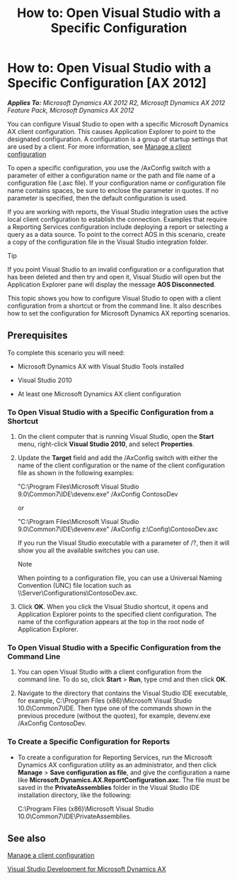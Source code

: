 ﻿---
title: 'How to: Open Visual Studio with a Specific Configuration'
TOCTitle: 'How to: Open Visual Studio with a Specific Configuration'
ms:assetid: cd436d83-04d4-44f1-92a3-cf4366b332a9
ms:mtpsurl: https://msdn.microsoft.com/en-us/library/Gg889291(v=AX.60)
ms:contentKeyID: 35272184
ms.date: 11/21/2012
mtps_version: v=AX.60
---

# How to: Open Visual Studio with a Specific Configuration [AX 2012]


_**Applies To:** Microsoft Dynamics AX 2012 R2, Microsoft Dynamics AX 2012 Feature Pack, Microsoft Dynamics AX 2012_

You can configure Visual Studio to open with a specific Microsoft Dynamics AX client configuration. This causes Application Explorer to point to the designated configuration. A configuration is a group of startup settings that are used by a client. For more information, see [Manage a client configuration](https://msdn.microsoft.com/en-us/library/aa569651\(v=ax.60\))

To open a specific configuration, you use the /AxConfig switch with a parameter of either a configuration name or the path and file name of a configuration file (.axc file). If your configuration name or configuration file name contains spaces, be sure to enclose the parameter in quotes. If no parameter is specified, then the default configuration is used.

If you are working with reports, the Visual Studio integration uses the active local client configuration to establish the connection. Examples that require a Reporting Services configuration include deploying a report or selecting a query as a data source. To point to the correct AOS in this scenario, create a copy of the configuration file in the Visual Studio integration folder.


> [!TIP]
> <P>If you point Visual Studio to an invalid configuration or a configuration that has been deleted and then try and open it, Visual Studio will open but the Application Explorer pane will display the message <STRONG>AOS Disconnected</STRONG>.</P>



This topic shows you how to configure Visual Studio to open with a client configuration from a shortcut or from the command line. It also describes how to set the configuration for Microsoft Dynamics AX reporting scenarios.

## Prerequisites

To complete this scenario you will need:

  - Microsoft Dynamics AX with Visual Studio Tools installed

  - Visual Studio 2010

  - At least one Microsoft Dynamics AX client configuration

### To Open Visual Studio with a Specific Configuration from a Shortcut

1.  On the client computer that is running Visual Studio, open the **Start** menu, right-click **Visual Studio 2010**, and select **Properties**.

2.  Update the **Target** field and add the /AxConfig switch with either the name of the client configuration or the name of the client configuration file as shown in the following examples:
    
    "C:\\Program Files\\Microsoft Visual Studio 9.0\\Common7\\IDE\\devenv.exe" /AxConfig ContosoDev
    
    or
    
    "C:\\Program Files\\Microsoft Visual Studio 9.0\\Common7\\IDE\\devenv.exe" /AxConfig z:\\Config\\ContosoDev.axc
    
    If you run the Visual Studio executable with a parameter of /?, then it will show you all the available switches you can use.
    

    > [!NOTE]
    > <P>When pointing to a configuration file, you can use a Universal Naming Convention (UNC) file location such as \\Server\Configurations\ContosoDev.axc.</P>



3.  Click **OK**. When you click the Visual Studio shortcut, it opens and Application Explorer points to the specified client configuration. The name of the configuration appears at the top in the root node of Application Explorer.

### To Open Visual Studio with a Specific Configuration from the Command Line

1.  You can open Visual Studio with a client configuration from the command line. To do so, click **Start** \> **Run**, type cmd and then click **OK**.

2.  Navigate to the directory that contains the Visual Studio IDE executable, for example, C:\\Program Files (x86)\\Microsoft Visual Studio 10.0\\Common7\\IDE. Then type one of the commands shown in the previous procedure (without the quotes), for example, devenv.exe /AxConfig ContosoDev.

### To Create a Specific Configuration for Reports

  - To create a configuration for Reporting Services, run the Microsoft Dynamics AX configuration utility as an administrator, and then click **Manage** \> **Save configuration as file**, and give the configuration a name like **Microsoft.Dynamics.AX.ReportConfiguration.axc**. The file must be saved in the **PrivateAssemblies** folder in the Visual Studio IDE installation directory, like the following:
    
    C:\\Program Files (x86)\\Microsoft Visual Studio 10.0\\Common7\\IDE\\PrivateAssemblies.

## See also

[Manage a client configuration](https://msdn.microsoft.com/en-us/library/aa569651\(v=ax.60\))

[Visual Studio Development for Microsoft Dynamics AX](visual-studio-development-for-microsoft-dynamics-ax.md)


